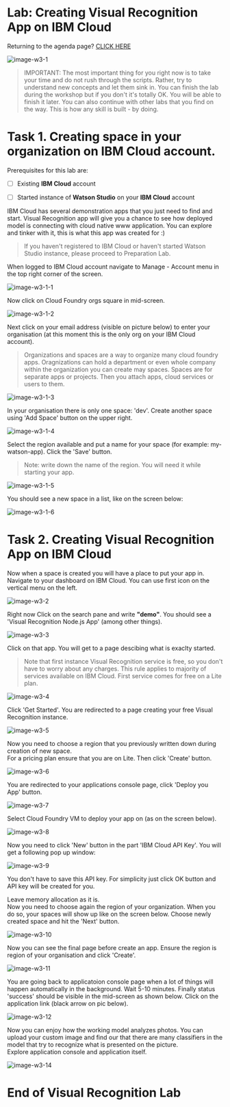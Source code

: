 # Lab: Creating Visual Recognition App on IBM Cloud
  

Returning to the agenda page?  [CLICK HERE](../README.md)  
  

![image-w3-1](../images/w3-1.png)
  
    
> IMPORTANT: The most important thing for you right now is to take your time and do not rush through the scripts. Rather, try to understand new concepts and let them sink in. You can finish the lab during the workshop but if you don't it's totally OK. You will be able to finish it later.  You can also continue with other labs that you find on the way. This is how any skill is built - by doing. 




# Task 1. Creating space in your organization on IBM Cloud account.

Prerequisites for this lab are:

- [ ] Existing **IBM Cloud** account 

- [ ] Started instance of **Watson Studio** on your **IBM Cloud** account 

IBM Cloud has several demonstration apps that you just need to find and start. Visual Recognition app will give you a chance to see how deployed model is connecting with cloud native www application. You can explore and tinker with it, this is what this app was created for :)  


> If you haven't registered to IBM Cloud or haven't started Watson Studio instance, please proceed to Preparation Lab.

When logged to IBM Cloud account navigate to Manage - Account menu in the top right corner of the screen.  

  
 ![image-w3-1-1](../images/w3-1-1.png)      
  
  
Now click on Cloud Foundry orgs square in mid-screen.       
  
  
 ![image-w3-1-2](../images/w3-1-2.png)    
  
Next click on your email address (visible on picture below) to enter your organisation (at this moment this is the only org on your IBM Cloud account).  

> Organizations and spaces are a way to organize many cloud foundry apps. Oragnizations can hold a department or even whole company within the organization you can create may spaces. Spaces are for separate apps or projects. Then you attach apps, cloud services or users to them.    

    
 ![image-w3-1-3](../images/w3-1-3.png)         
    
In your organisation there is only one space: 'dev'. Create another space using 'Add Space' button on the upper right.  
    
 ![image-w3-1-4](../images/w3-1-4.png)      
    
Select the region available and put a name for your space (for example: my-watson-app). Click the 'Save' button.     
> Note: write down the name of the region. You will need it while starting your app.  
    
 ![image-w3-1-5](../images/w3-1-5.png)          
      
You should see a new space in a list, like on the screen below:    
      
 ![image-w3-1-6](../images/w3-1-6.png)        
    
  
# Task 2. Creating Visual Recognition App on IBM Cloud    
  
Now when a space is created you will have a place to put your app in.         
Navigate to your dashboard on IBM Cloud. You can use first icon on the vertical menu on the left.      
    
 ![image-w3-2](../images/w3-2.png)        
    
  

Right now Click on the search pane and write **"demo"**. You should see a 'Visual Recognition Node.js App' (among other things).    
      
 ![image-w3-3](../images/w3-3.png)      
    
Click on that app. You will get to a page descibing what is exaclty started.    
      
> Note that first instance Visual Recognition service is free, so you don't have to worry about any charges. This rule applies to majority of services available on IBM Cloud. First service comes for free on a Lite plan.      
    
 ![image-w3-4](../images/w3-4.png)      
      
Click 'Get Started'. You are redirected to a page creating your free Visual Recognition instance.      
    
  
 ![image-w3-5](../images/w3-5.png)      
    
Now you need to choose a region that you previously written down during creation of new space.  
For a pricing plan ensure that you are on Lite. Then click 'Create' button.        
    
 ![image-w3-6](../images/w3-6.png)      
    
You are redirected to your applications console page, click 'Deploy you App' button.    
      
 ![image-w3-7](../images/w3-7.png)    
    

Select Cloud Foundry VM to deploy your app on (as on the screen below).    
    
 ![image-w3-8](../images/w3-8.png)    
    
Now you need to click 'New' button in the part 'IBM Cloud API Key'. You will get a following pop up window:    
      
 ![image-w3-9](../images/w3-9.png)      
      
You don't have to save this API key. For simplicity just click OK button and API key will be created for you.    
  

Leave memory allocation as it is.       
Now you need to choose again the region of your organization. When you do so, your spaces will show up like on the screen below. Choose newly created space and hit the 'Next' button.    
      
 ![image-w3-10](../images/w3-10.png)      
      
Now you can see the final page before create an app. Ensure the region is region of your organisation and click 'Create'.    
      
 ![image-w3-11](../images/w3-11.png)      
      
You are going back to applicatoion console page when a lot of things will happen automatically in the background. Wait 5-10 minutes. Finally status 'success' should be visible in the mid-screen as shown below. Click on the application link (black arrow on pic below).  
      
 ![image-w3-12](../images/w3-12.png)      
   
 Now you can enjoy how the working model analyzes photos. You can upload your custom image and find our that there are many classifiers in the model that try to recognize what is presented on the picture.  
 Explore application console and application itself.  
  
      
 ![image-w3-14](../images/w3-14.png)      
 
    
  
        
        
# End of Visual Recognition Lab